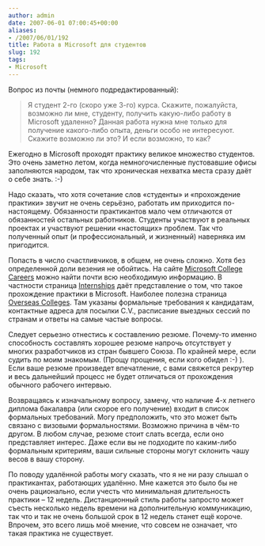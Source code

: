 ```yaml
---
author: admin
date: 2007-06-01 07:00:45+00:00
aliases:
- /2007/06/01/192
title: Работа в Microsoft для студентов
slug: 192
tags:
- Microsoft
---
```


Вопрос из почты (немного подредактированный):

> Я студент 2-го (скоро уже 3-го) курса. Скажите, пожалуйста, возможно ли мне, студенту, получить какую-либо работу в Microsoft удаленно? Данная работа нужна мне только для получение какого-либо опыта, деньги особо не интересуют. Скажите возможно ли это? И если возможно, то как?

<!--more-->

Ежегодно в Microsoft проходят практику великое множество студентов. Это очень заметно летом, когда немногочисленные пустовавшие офисы заполняются народом, так что хроническая нехватка места сразу даёт о себе знать. :-) 

Надо сказать, что хотя сочетание слов «студенты» и «прохождение практики» звучит не очень серьёзно, работать им приходится по-настоящему. Обязанности практикантов мало чем отличаются от обязанностей остальных работников. Студенты участвуют в реальных проектах и участвуют решении «настоящих» проблем. Так что полученный опыт (и профессиональный, и жизненный) наверняка им пригодится.

Попасть в число счастливчиков, в общем, не очень сложно. Хотя без определенной доли везения не обойтись. На сайте [Microsoft College Careers](http://www.microsoft.com/college/career.mspx) можно найти почти всю необходимую информацию. В частности страница [Internships](http://www.microsoft.com/college/ip_overview.mspx) даёт представление о том, что такое прохождение практики в Microsoft. Наиболее полезна страница [Overseas Colleges](http://www.microsoft.com/college/overseas.mspx). Там указаны формальные требования к кандидатам, контактные адреса для посылки C.V., расписание выездных сессий по странам и ответы на самые частые вопросы. 

Следует серьезно отнестись к составлению резюме. Почему-то именно способность составлять хорошее резюме напрочь отсутствует у многих разработчиков из стран бывшего Союза. По крайней мере, если судить по моим знакомым. (Прощу прощения, если кого обидел :-) ). Если ваше резюме произведет впечатление, с вами свяжется рекрутер и весь дальнейший процесс не будет отличаться от прохождения обычного рабочего интервью.

Возвращаясь к изначальному вопросу, замечу, что наличие 4-х летнего диплома бакалавра (или скорое его получение) входит в список формальных требований. Могу предположить, что это может быть связано с визовыми формальностями. Возможно причина в чём-то другом. В любом случае, резюме стоит слать всегда, если оно представляет интерес. Даже если вы не подходите по каким-либо формальным критериям, ваши сильные стороны могут склонить чашу весов в вашу сторону.

По поводу удалённой работы могу сказать, что я не ни разу слышал о практикантах, работающих удалённо. Мне кажется это было бы не очень рационально, если учесть что минимальная длительность практики – 12 недель. Дистанционный стиль работы запросто может съесть несколько недель времени на дополнительную коммуникацию, так что и так не очень большой срок в 12 недель станет ещё короче. Впрочем, это всего лишь моё мнение, что совсем не означает, что такая практика не существует.
